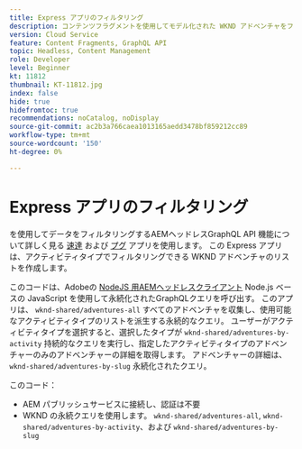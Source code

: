 ```yaml
---
title: Express アプリのフィルタリング
description: コンテンツフラグメントを使用してモデル化された WKND アドベンチャをフィルタリングする簡単な Express アプリです。
version: Cloud Service
feature: Content Fragments, GraphQL API
topic: Headless, Content Management
role: Developer
level: Beginner
kt: 11812
thumbnail: KT-11812.jpg
index: false
hide: true
hidefromtoc: true
recommendations: noCatalog, noDisplay
source-git-commit: ac2b3a766caea1013165aedd3478bf859212cc89
workflow-type: tm+mt
source-wordcount: '150'
ht-degree: 0%

---
```



# Express アプリのフィルタリング

を使用してデータをフィルタリングするAEMヘッドレスGraphQL API 機能について詳しく見る [速達](https://expressjs.com/) および [プグ](https://pugjs.org/) アプリを使用します。 この Express アプリは、アクティビティタイプでフィルタリングできる WKND アドベンチャのリストを作成します。

このコードは、Adobeの [NodeJS 用AEMヘッドレスクライアント](https://github.com/adobe/aem-headless-client-nodejs#aem-headless-client-for-nodejs) Node.js ベースの JavaScript を使用して永続化されたGraphQLクエリを呼び出す。 このアプリは、 `wknd-shared/adventures-all` すべてのアドベンチャを収集し、使用可能なアクティビティタイプのリストを派生する永続的なクエリ。 ユーザーがアクティビティタイプを選択すると、選択したタイプが `wknd-shared/adventures-by-activity` 持続的なクエリを実行し、指定したアクティビティタイプのアドベンチャーのみのアドベンチャーの詳細を取得します。 アドベンチャーの詳細は、 `wknd-shared/adventures-by-slug` 永続化されたクエリ。

このコード：

+ AEM パブリッシュサービスに接続し、認証は不要
+ WKND の永続クエリを使用します。 `wknd-shared/adventures-all`, `wknd-shared/adventures-by-activity`、および `wknd-shared/adventures-by-slug`
